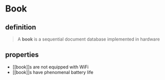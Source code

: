 # Book

## definition

> A **book** is a sequential document database implemented in hardware

## properties

- [[book]]s are not equipped with WiFi
- [[book]]s have phenomenal battery life
